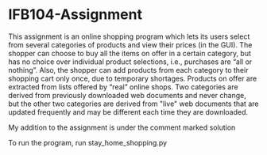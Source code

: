 # IFB104-Assignment

This assignment is an online shopping program which lets its users select from several categories of products and view their prices (in the GUI). The shopper can choose to buy all the items on offer in a certain category, but has no choice over individual product selections, i.e., purchases are “all or nothing”. Also, the shopper can add products from each category to their shopping cart only once, due to temporary shortages. Products on offer are extracted from lists offered by “real” online shops. Two categories are derived from previously downloaded web documents and never change, but the other two categories are derived from "live" web documents that are updated frequently and may be different each time they are downloaded.

My addition to the assignment is under the comment marked solution

To run the program, run stay_home_shopping.py
